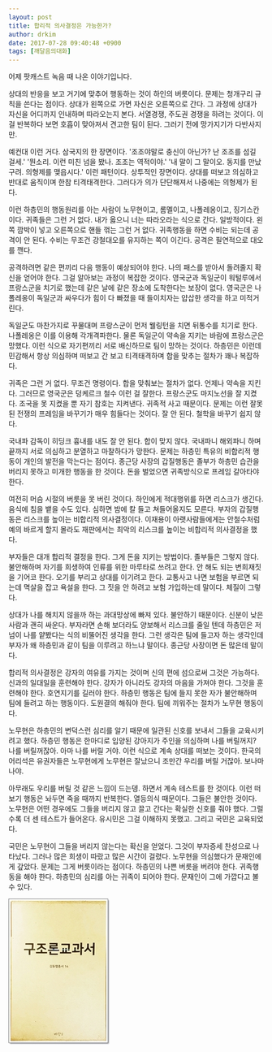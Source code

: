 ```yaml
---
layout: post
title: 합리적 의사결정은 가능한가?
author: drkim
date: 2017-07-28 09:40:48 +0900
tags: [깨달음의대화]
---
```

  


어제 팟캐스트 녹음 때 나온 이야기입니다.

  


상대의 반응을 보고 거기에 맞추어 행동하는 것이 하인의 버릇이다. 문제는 청개구리 규칙을 쓴다는 점이다. 상대가 왼쪽으로 가면 자신은 오른쪽으로 간다. 그 과정에 상대가 자신을 어디까지 인내하며 따라오는지 본다. 서열경쟁, 주도권 경쟁을 하려는 것이다. 이걸 반복하다 보면 호흡이 맞아져서 견고한 팀이 된다. 그러기 전에 망가지기가 다반사지만. 

  


예컨대 이런 거다. 삼국지의 한 장면이다. '조조야말로 충신이 아닌가? 난 조조를 섬길 걸세.' '뭔소리. 이런 미친 넘을 봤나. 조조는 역적이야.' '내 말이 그 말이오. 동지를 만났구려. 의형제를 맺읍시다.' 이런 패턴이다. 상투적인 장면이다. 상대를 떠보고 의심하고 반대로 움직이며 한참 티격태격한다. 그러다가 의가 단단해져서 나중에는 의형제가 된다. 

  


이런 하층민의 행동원리를 아는 사람이 노무현이고, 롬멜이고, 나폴레옹이고, 징기스칸이다. 귀족들은 그런 거 없다. 내가 옳으니 너는 따라오라는 식으로 간다. 일방적이다. 왼쪽 깜박이 넣고 오른쪽으로 핸들 꺾는 그런 거 없다. 귀족행동을 하면 수비는 되는데 공격이 안 된다. 수비는 무조건 강철대오를 유지하는 쪽이 이긴다. 공격은 필연적으로 대오를 깬다.

  


공격하려면 같은 편끼리 다음 행동이 예상되어야 한다. 나의 패스를 받아서 돌려줄지 확신을 얻어야 한다. 그걸 알아보는 과정이 복잡한 것이다. 영국군과 독일군이 워털루에서 프랑스군을 치기로 했는데 같은 날에 같은 장소에 도착한다는 보장이 없다. 영국군은 나폴레옹이 독일군과 싸우다가 힘이 다 빠졌을 때 들이치자는 얍삽한 생각을 하고 미적거린다.

  


독일군도 마찬가지로 꾸물대며 프랑스군이 먼저 웰링턴을 치면 뒤통수를 치기로 한다. 나폴레옹은 이를 이용해 각개격파한다. 물론 독일군이 약속을 지키는 바람에 프랑스군은 망했다. 이런 식으로 자기편끼리 서로 배신하므로 팀이 망하는 것이다. 하층민은 이런데 민감해서 항상 의심하며 떠보고 간 보고 티격태격하며 합을 맞추는 절차가 꽤나 복잡하다.

  


귀족은 그런 거 없다. 무조건 명령이다. 합을 맞춰보는 절차가 없다. 언제나 약속을 지킨다. 그러므로 영국군은 덩케르크 철수 이런 걸 잘한다. 프랑스군도 마지노선을 잘 지켰다. 조국을 못 지켰을 뿐 자기 참호는 지켜낸다. 귀족적 사고 때문이다. 문제는 이런 잘못된 전쟁의 프레임을 바꾸기가 매우 힘들다는 것이다. 잘 안 된다. 철학을 바꾸기 쉽지 않다. 

  


국내파 감독이 히딩크 흉내를 내도 잘 안 된다. 합이 맞지 않다. 국내파니 해외파니 하며 끝까지 서로 의심하고 분열하고 마찰하다가 망한다. 문제는 하층민 특유의 비합리적 행동이 개인의 발전을 막는다는 점이다. 종근당 사장의 갑질행동은 졸부가 하층민 습관을 버리지 못하고 미개한 행동을 한 것이다. 돈을 벌었으면 귀족방식으로 프레임 갈아타야 한다.

  


여전히 머슴 시절의 버릇을 못 버린 것이다. 하인에게 적대행위를 하면 리스크가 생긴다. 음식에 침을 뱉을 수도 있다. 심하면 밤에 칼 들고 쳐들어올지도 모른다. 부자의 갑질행동은 리스크를 높이는 비합리적 의사결정이다. 이재용이 아랫사람들에게는 안철수처럼 예의 바르게 할지 몰라도 재판에서는 최악의 리스크를 높이는 비합리적 의사결정을 했다. 

  


부자들은 대개 합리적 결정을 한다. 그게 돈을 지키는 방법이다. 졸부들은 그렇지 않다. 불안해하며 자기를 희생하여 인류를 위한 마루타로 쓰려고 한다. 안 해도 되는 변희재짓을 기어코 한다. 오기를 부리고 상대를 이기려고 한다. 교통사고 나면 보험을 부르면 되는데 멱살을 잡고 욕설을 한다. 그 짓을 안 하려고 보험 가입하는데 말이다. 체질이 그렇다. 

  


상대가 나를 해치지 않을까 하는 과대망상에 빠져 있다. 불안하기 때문이다. 신분이 낮은 사람과 괜히 싸운다. 부자라면 손해 보더라도 양보해서 리스크를 줄일 텐데 하층민은 저넘이 나를 얕봤다는 식의 비뚤어진 생각을 한다. 그런 생각은 팀에 들고자 하는 생각인데 부자가 왜 하층민과 같이 팀을 이루려고 하느냐 말이다. 종근당 사장이면 돈 많은데 말이다.

  


합리적 의사결정은 강자의 여유를 가지는 것이며 신의 편에 섬으로써 그것은 가능하다. 신과의 일대일을 훈련해야 한다. 강자가 아니라도 강자의 마음을 가져야 한다. 그것을 훈련해야 한다. 호연지기를 길러야 한다. 하층민 행동은 팀에 들지 못한 자가 불안해하며 팀에 들려고 하는 행동이다. 도원결의 해줘야 한다. 팀에 끼워주는 절차가 노무현 행동이다.

  


노무현은 하층민의 변덕스런 심리를 알기 때문에 일관된 신호를 보내서 그들을 교육시키려고 했다. 하층민 행동은 한마디로 입양된 강아지가 주인을 의심하며 나를 버릴꺼지? 나를 버릴꺼잖아. 아마 나를 버릴 거야. 이런 식으로 계속 상대를 떠보는 것이다. 한국의 어리석은 유권자들은 노무현에게 노무현은 잘났으니 조만간 우리를 버릴 거잖아. 보나마나야.

  


아무래도 우리를 버릴 것 같은 느낌이 드는뎅. 하면서 계속 테스트를 한 것이다. 이런 떠보기 행동은 놔두면 죽을 때까지 반복한다. 열등의식 때문이다. 그들은 불안한 것이다. 노무현은 어떤 경우에도 그들을 버리지 않고 끌고 간다는 확실한 신호를 줘야 했다. 그럴수록 더 센 테스트가 들어온다. 유시민은 그걸 이해하지 못했고. 그리고 국민은 교육되었다.

  


국민은 노무현이 그들을 버리지 않는다는 확신을 얻었다. 그것이 부자증세 찬성으로 나타났다. 그러나 많은 희생이 따랐고 많은 시간이 걸렸다. 노무현을 의심했다가 문재인에게 갚았다. 문제는 그게 버릇이라는 점이다. 하층민의 나쁜 버릇을 버려야 한다. 귀족행동을 해야 한다. 하층민의 심리를 아는 귀족이 되어야 한다. 문재인이 그에 가깝다고 볼 수 있다. 

  




  



![](/files/attach/images/198/910/869/00.jpg)
